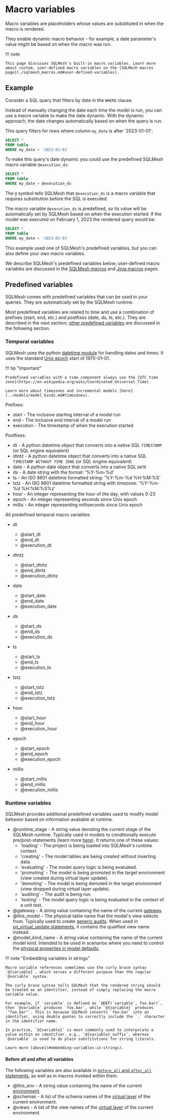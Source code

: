 # Macro variables

Macro variables are placeholders whose values are substituted in when the macro is rendered.

They enable dynamic macro behavior - for example, a date parameter's value might be based on when the macro was run.

!!! note

    This page discusses SQLMesh's built-in macro variables. Learn more about custom, user-defined macro variables on the [SQLMesh macros page](./sqlmesh_macros.md#user-defined-variables).

## Example

Consider a SQL query that filters by date in the `WHERE` clause.

Instead of manually changing the date each time the model is run, you can use a macro variable to make the date dynamic. With the dynamic approach, the date changes automatically based on when the query is run.

This query filters for rows where column `my_date` is after '2023-01-01':

```sql linenums="1"
SELECT *
FROM table
WHERE my_date > '2023-01-01'
```

To make this query's date dynamic you could use the predefined SQLMesh macro variable `@execution_ds`:

```sql linenums="1"
SELECT *
FROM table
WHERE my_date > @execution_ds
```

The `@` symbol tells SQLMesh that `@execution_ds` is a macro variable that requires substitution before the SQL is executed.

The macro variable `@execution_ds` is predefined, so its value will be automatically set by SQLMesh based on when the execution started. If the model was executed on February 1, 2023 the rendered query would be:

```sql linenums="1"
SELECT *
FROM table
WHERE my_date > '2023-02-01'
```

This example used one of SQLMesh's predefined variables, but you can also define your own macro variables.

We describe SQLMesh's predefined variables below; user-defined macro variables are discussed in the [SQLMesh macros](./sqlmesh_macros.md#user-defined-variables) and [Jinja macros](./jinja_macros.md#user-defined-variables) pages.

## Predefined variables
SQLMesh comes with predefined variables that can be used in your queries. They are automatically set by the SQLMesh runtime.

Most predefined variables are related to time and use a combination of prefixes (start, end, etc.) and postfixes (date, ds, ts, etc.). They are described in the next section; [other predefined variables](#runtime-variables) are discussed in the following section.

### Temporal variables

SQLMesh uses the python [datetime module](https://docs.python.org/3/library/datetime.html) for handling dates and times. It uses the standard [Unix epoch](https://en.wikipedia.org/wiki/Unix_time) start of 1970-01-01.

!!! tip "Important"

    Predefined variables with a time component always use the [UTC time zone](https://en.wikipedia.org/wiki/Coordinated_Universal_Time).

    Learn more about timezones and incremental models [here](../models/model_kinds.md#timezones).

Prefixes:

* start - The inclusive starting interval of a model run
* end - The inclusive end interval of a model run
* execution - The timestamp of when the execution started

Postfixes:

* dt - A python datetime object that converts into a native SQL `TIMESTAMP` (or SQL engine equivalent)
* dtntz - A python datetime object that converts into a native SQL `TIMESTAMP WITHOUT TIME ZONE` (or SQL engine equivalent)
* date - A python date object that converts into a native SQL `DATE`
* ds - A date string with the format: '%Y-%m-%d'
* ts - An ISO 8601 datetime formatted string: '%Y-%m-%d %H:%M:%S'
* tstz - An ISO 8601 datetime formatted string with timezone: '%Y-%m-%d %H:%M:%S%z'
* hour - An integer representing the hour of the day, with values 0-23
* epoch - An integer representing seconds since Unix epoch
* millis - An integer representing milliseconds since Unix epoch

All predefined temporal macro variables:

* dt
    * @start_dt
    * @end_dt
    * @execution_dt

* dtntz
    * @start_dtntz
    * @end_dtntz
    * @execution_dtntz

* date
    * @start_date
    * @end_date
    * @execution_date

* ds
    * @start_ds
    * @end_ds
    * @execution_ds

* ts
    * @start_ts
    * @end_ts
    * @execution_ts

* tstz
    * @start_tstz
    * @end_tstz
    * @execution_tstz

* hour
    * @start_hour
    * @end_hour
    * @execution_hour

* epoch
    * @start_epoch
    * @end_epoch
    * @execution_epoch

* millis
    * @start_millis
    * @end_millis
    * @execution_millis

### Runtime variables

SQLMesh provides additional predefined variables used to modify model behavior based on information available at runtime.

* @runtime_stage - A string value denoting the current stage of the SQLMesh runtime. Typically used in models to conditionally execute pre/post-statements (learn more [here](../models/sql_models.md#optional-prepost-statements)). It returns one of these values:
    * 'loading' - The project is being loaded into SQLMesh's runtime context.
    * 'creating' - The model tables are being created without inserting data.
    * 'evaluating' - The model query logic is being evaluated.
    * 'promoting' - The model is being promoted in the target environment (view created during virtual layer update).
    * 'demoting' - The model is being demoted in the target environment (view dropped during virtual layer update).
    * 'auditing' - The audit is being run.
    * 'testing' - The model query logic is being evaluated in the context of a unit test.
* @gateway - A string value containing the name of the current [gateway](../../guides/connections.md).
* @this_model - The physical table name that the model's view selects from. Typically used to create [generic audits](../audits.md#generic-audits). When used in [on_virtual_update statements](../models/sql_models.md#optional-on-virtual-update-statements), it contains the qualified view name instead.
* @model_kind_name - A string value containing the name of the current model kind. Intended to be used in scenarios where you need to control the [physical properties in model defaults](../../reference/model_configuration.md#model-defaults).

!!! note "Embedding variables in strings"

    Macro variable references sometimes use the curly brace syntax `@{variable}`, which serves a different purpose than the regular `@variable` syntax.

    The curly brace syntax tells SQLMesh that the rendered string should be treated as an identifier, instead of simply replacing the macro variable value.

    For example, if `variable` is defined as `@DEF(`variable`, foo.bar)`, then `@variable` produces `foo.bar`, while `@{variable}` produces `"foo.bar"`. This is because SQLMesh converts `foo.bar` into an identifier, using double quotes to correctly include the `.` character in the identifier name.

    In practice, `@{variable}` is most commonly used to interpolate a value within an identifier, e.g., `@{variable}_suffix`, whereas `@variable` is used to do plain substitutions for string literals.

    Learn more [above](#embedding-variables-in-strings).

#### Before all and after all variables

The following variables are also available in [`before_all` and `after_all` statements](../../guides/configuration.md#before_all-and-after_all-statements), as well as in macros invoked within them.

* @this_env - A string value containing the name of the current [environment](../environments.md).
* @schemas - A list of the schema names of the [virtual layer](../../concepts/glossary.md#virtual-layer) of the current environment.
* @views - A list of the view names of the [virtual layer](../../concepts/glossary.md#virtual-layer) of the current environment.